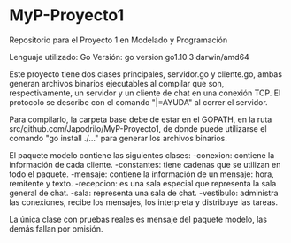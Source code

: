 # MyP-Proyecto1

Repositorio para el Proyecto 1 en Modelado y Programación

Lenguaje utilizado: Go
Versión: go version go1.10.3 darwin/amd64

Este proyecto tiene dos clases principales, servidor.go y cliente.go,
ambas generan archivos binarios ejecutables al compilar que son,
respectivamente, un servidor y un cliente de chat en una conexión TCP.
El protocolo se describe con el comando "|=AYUDA" al correr el
servidor.

Para compilarlo, la carpeta base debe de estar en el GOPATH, en la
ruta src/github.com/Japodrilo/MyP-Proyecto1, de donde puede utilizarse
el comando "go install ./..." para generar los archivos binarios.

El paquete modelo contiene las siguientes clases:
-conexion: contiene la información de cada cliente.
-constantes: tiene cadenas que se utilizan en todo el paquete.
-mensaje: contiene la información de un mensaje: hora, remitente y texto.
-recepcion: es una sala especial que representa la sala general de chat.
-sala: representa una sala de chat.
-vestibulo: administra las conexiones, recibe los mensajes, los interpreta
            y distribuye las tareas.

La única clase con pruebas reales es mensaje del paquete modelo, las
demás fallan por omisión.

